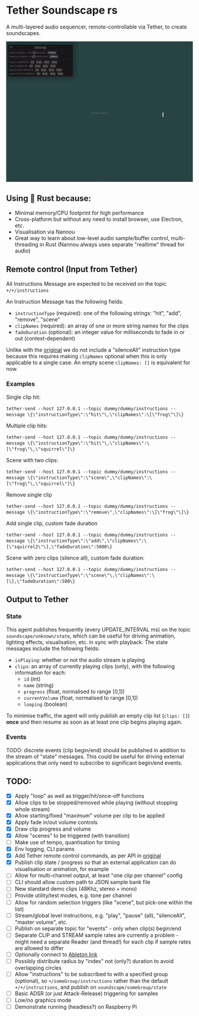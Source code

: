 # Tether Soundscape rs

A multi-layered audio sequencer, remote-controllable via Tether, to create soundscapes.

![screenshot animation](./soundscape.gif)

## Using 🦀 Rust because:
- Minimal memory/CPU footprint for high performance
- Cross-platform but without any need to install browser, use Electron, etc.
- Visualisation via Nannou
- Great way to learn about low-level audio sample/buffer control, multi-threading in Rust (Nannou always uses separate "realtime" thread for audio)

## Remote control (Input from Tether)

All Instructions Message are expected to be received on the topic `+/+/instructions`

An Instruction Message has the following fields:
- `instructionType` (required): one of the following strings: "hit", "add", "remove", "scene"
- `clipNames` (required): an array of one or more string names for the clips
- `fadeDuration` (optional): an integer value for milliseconds to fade in or out (context-dependent)

Unlike with the [original](https://github.com/RandomStudio/tether-soundscape) we do not include a "silenceAll" instruction type because this requires making `clipNames` optional when this is only applicable to a single case. An empty scene `clipNames: []` is equivalent for now.

### Examples

Single clip hit:
```
tether-send --host 127.0.0.1 --topic dummy/dummy/instructions --message \{\"instructionType\":\"hit\"\,\"clipNames\":\[\"frog\"\]\}
```

Multiple clip hits:
```
tether-send --host 127.0.0.1 --topic dummy/dummy/instructions --message \{\"instructionType\":\"hit\"\,\"clipNames\":\[\"frog\"\,\"squirrel\"]\}
```

Scene with two clips:
```
tether-send --host 127.0.0.1 --topic dummy/dummy/instructions --message \{\"instructionType\":\"scene\",\"clipNames\":\[\"frog\"\,\"squirrel\"]\}
```

Remove single clip
```
tether-send --host 127.0.0.1 --topic dummy/dummy/instructions --message \{\"instructionType\":\"remove\",\"clipNames\":\[\"frog\"\]\}
```

Add single clip, custom fade duration
```
tether-send --host 127.0.0.1 --topic dummy/dummy/instructions --message \{\"instructionType\":\"add\",\"clipNames\":\[\"squirrel2\"\],\"fadeDuration\":5000\}
```

Scene with zero clips (silence all), custom fade duration:
```
tether-send --host 127.0.0.1 --topic dummy/dummy/instructions --message \{\"instructionType\":\"scene\"\,\"clipNames\":\[\],\"fadeDuration\":500\}
```

## Output to Tether

### State
This agent publishes frequently (every UPDATE_INTERVAL ms) on the topic `soundscape/unknown/state`, which can be useful for driving animation, lighting effects, visualisation, etc. in sync with playback. The state messages include the following fields:

- `isPlaying`: whether or not the audio stream is playing
- `clips`: an array of currently playing clips (only), with the following information for each:
  - `id` (int)
  - `name` (string)
  - `progress` (float, normalised to range [0,1])
  - `currentVolume` (float, normalised to range [0,1])
  - `looping` (boolean)

To minimise traffic, the agent will only publish an empty clip list (`clips: []`) **once** and then resume as soon as at least one clip begins playing again.

### Events
TODO: discrete events (clip begin/end) should be published in addition to the stream of "state" messages. This could be useful for driving external applications that only need to subscribe to significant begin/end events.


## TODO:
- [x] Apply "loop" as well as trigger/hit/once-off functions
- [x] Allow clips to be stopped/removed while playing (without stopping whole stream)
- [x] Allow starting/fixed "maximum" volume per clip to be applied
- [x] Apply fade in/out volume controls
- [x] Draw clip progress and volume
- [x] Allow "scenes" to be triggered (with transition)
- [ ] Make use of tempo, quantisation for timing
- [x] Env logging, CLI params
- [x] Add Tether remote control commands, as per API in [original](https://github.com/RandomStudio/tether-soundscape)
- [x] Publish clip state / progress so that an external application can do visualisation or animation, for example
- [ ] Allow for multi-channel output, at least "one clip per channel" config
- [ ] CLI should allow custom path to JSON sample bank file
- [ ] New standard demo clips (48Khz, stereo + mono)
- [ ] Provide utility/test modes, e.g. tone per channel
- [ ] Allow for random selection triggers (like "scene", but pick-one within the list)
- [ ] Stream/global level instructions, e.g. "play", "pause" (all), "silenceAll", "master volume", etc.
- [ ] Publish on separate topic for "events" - only when clip(s) begin/end
- [ ] Separate CLIP and STREAM sample rates are currently a problem - might need a separate Reader (and thread!) for each clip if sample rates are allowed to differ
- [ ] Optionally connect to [Ableton link](https://docs.rs/ableton-link/latest/ableton_link/)
- [ ] Possibly distribute radius by "index" not (only?) duration to avoid overlapping circles
- [ ] Allow "instructions" to be subscribed to with a specified group (optional), so `+/someGroup/instructions` rather than the default `+/+/instructions`, and publish on `soundscape/someGroup/state` 
- [ ] Basic ADSR (or just Attack-Release) triggering for samples
- [ ] Low/no graphics mode
- [ ] Demonstrate running (headless?) on Raspberry Pi
